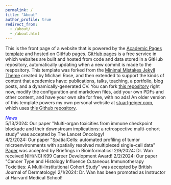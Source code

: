 ```yaml
---
permalink: /
title: "About"
author_profile: true
redirect_from: 
  - /about/
  - /about.html
---
```


This is the front page of a website that is powered by the [Academic Pages template](https://github.com/academicpages/academicpages.github.io) and hosted on GitHub pages. [GitHub pages](https://pages.github.com) is a free service in which websites are built and hosted from code and data stored in a GitHub repository, automatically updating when a new commit is made to the respository. This template was forked from the [Minimal Mistakes Jekyll Theme](https://mmistakes.github.io/minimal-mistakes/) created by Michael Rose, and then extended to support the kinds of content that academics have: publications, talks, teaching, a portfolio, blog posts, and a dynamically-generated CV. You can fork [this repository](https://github.com/academicpages/academicpages.github.io) right now, modify the configuration and markdown files, add your own PDFs and other content, and have your own site for free, with no ads! An older version of this template powers my own personal website at [stuartgeiger.com](http://stuartgeiger.com), which uses [this Github repository](https://github.com/staeiou/staeiou.github.io).


<span style="color:blue">*News*</span>   
5/13/2024: Our paper "Multi-organ toxicities from immune checkpoint blockade and their downstream implications: a retrospective multi-cohort study" was accepted by The Lancet Oncology!      
4/2/2024: Our paper "SpatialCells: automated profiling of tumor microenvironments with spatially resolved multiplexed single-cell data"
[Paper](https://academic.oup.com/bib/article/25/3/bbae189/7663435) was accepted by Briefings in Bioinformatics!
2/9/2024: Dr. Wan received NIH/NCI K99 Career Development Award!
2/2/2024: Our paper "Cancer Type and Histology Influence Cutaneous Immunotherapy Toxicities: A Multi-Institutional Cohort Study" was accepted by British Journal of Dermatology!
2/1/2024: Dr. Wan has been promoted as Instructor at Harvard Medical School! 
